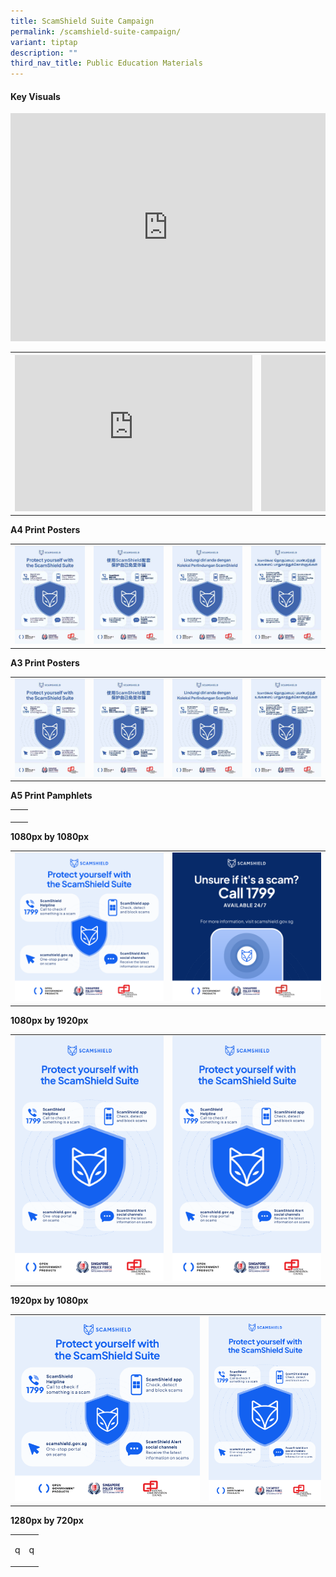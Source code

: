 ```yaml
---
title: ScamShield Suite Campaign
permalink: /scamshield-suite-campaign/
variant: tiptap
description: ""
third_nav_title: Public Education Materials
---
```

<h4><strong>Key Visuals</strong></h4>
<div class="iframe-wrapper">
<iframe height="365" width="100%" allowfullscreen="true" frameborder="0" src="https://www.youtube.com/embed/bIAo--B3V3A"></iframe>
</div>
<table style="minWidth: 50px">
<colgroup>
<col>
<col>
</colgroup>
<tbody>
<tr>
<th rowspan="1" colspan="1">
<div class="iframe-wrapper">
<iframe height="250" width="380" allowfullscreen="true" frameborder="0" src="https://www.youtube.com/embed/_R7UaqyOfEE"></iframe>
</div>
</th>
<th rowspan="1" colspan="1">
<div class="iframe-wrapper">
<iframe height="250" width="380" allowfullscreen="true" frameborder="0" src="https://www.youtube.com/embed/0bMrkBNMrdY"></iframe>
</div>
</th>
</tr>
</tbody>
</table>
<p><strong>A4 Print Posters</strong>
</p>
<table style="minWidth: 100px">
<colgroup>
<col>
<col>
<col>
<col>
</colgroup>
<tbody>
<tr>
<td rowspan="1" colspan="1"><a class="isomer-image-wrapper" href="/files/ScamShield%20Campaign/A4%20Suite%20Posters/ScamShield_Suite_A4_Eng.pdf"><img style="width: 100%" height="auto" width="100%" alt="" src="/images/ScamShield Suite/A4 Posters/ScamShield_Suite_A4_Eng.jpg"></a>
</td>
<td rowspan="1" colspan="1"><a class="isomer-image-wrapper" href="/files/ScamShield%20Campaign/A4%20Suite%20Posters/ScamShield_Suite_A4_Chi.pdf"><img style="width: 100%" height="auto" width="100%" alt="" src="/images/ScamShield Suite/A4 Posters/ScamShield_Suite_A4_Chi.jpg"></a>
</td>
<td rowspan="1" colspan="1"><a class="isomer-image-wrapper" href="/files/ScamShield%20Campaign/A4%20Suite%20Posters/ScamShield_Suite_A4_Mal.pdf"><img style="width: 100%" height="auto" width="100%" alt="" src="/images/ScamShield Suite/A4 Posters/ScamShield_Suite_A4_Mal.jpg"></a>
</td>
<td rowspan="1" colspan="1"><a class="isomer-image-wrapper" href="/files/ScamShield%20Campaign/A4%20Suite%20Posters/ScamShield_Suite_A4_Tam.pdf"><img style="width: 100%" height="auto" width="100%" alt="" src="/images/ScamShield Suite/A4 Posters/ScamShield_Suite_A4_Tam.jpg"></a>
</td>
</tr>
</tbody>
</table>
<p><strong>A3 Print Posters</strong>
</p>
<table style="minWidth: 100px">
<colgroup>
<col>
<col>
<col>
<col>
</colgroup>
<tbody>
<tr>
<td rowspan="1" colspan="1"><a class="isomer-image-wrapper" href="/files/ScamShield%20Campaign/A4%20Suite%20Posters/ScamShield_Suite_A4_Eng.pdf"><img style="width: 100%" height="auto" width="100%" alt="" src="/images/ScamShield Suite/A4 Posters/ScamShield_Suite_A4_Eng.jpg"></a>
</td>
<td rowspan="1" colspan="1"><a class="isomer-image-wrapper" href="/files/ScamShield%20Campaign/A4%20Suite%20Posters/ScamShield_Suite_A4_Chi.pdf"><img style="width: 100%" height="auto" width="100%" alt="" src="/images/ScamShield Suite/A4 Posters/ScamShield_Suite_A4_Chi.jpg"></a>
</td>
<td rowspan="1" colspan="1"><a class="isomer-image-wrapper" href="/files/ScamShield%20Campaign/A4%20Suite%20Posters/ScamShield_Suite_A4_Mal.pdf"><img style="width: 100%" height="auto" width="100%" alt="" src="/images/ScamShield Suite/A4 Posters/ScamShield_Suite_A4_Mal.jpg"></a>
</td>
<td rowspan="1" colspan="1"><a class="isomer-image-wrapper" href="/files/ScamShield%20Campaign/A4%20Suite%20Posters/ScamShield_Suite_A4_Tam.pdf"><img style="width: 100%" height="auto" width="100%" alt="" src="/images/ScamShield Suite/A4 Posters/ScamShield_Suite_A4_Tam.jpg"></a>
</td>
</tr>
</tbody>
</table>
<p><strong>A5 Print Pamphlets</strong>
</p>
<table style="minWidth: 50px">
<colgroup>
<col>
<col>
</colgroup>
<tbody>
<tr>
<td rowspan="1" colspan="1">
<p></p>
</td>
<td rowspan="1" colspan="1">
<p></p>
</td>
</tr>
</tbody>
</table>
<p><strong>1080px by 1080px</strong>
</p>
<table style="minWidth: 50px">
<colgroup>
<col>
<col>
</colgroup>
<tbody>
<tr>
<td rowspan="1" colspan="1">
<div class="isomer-image-wrapper">
<img style="width: 100%" height="auto" width="100%" alt="" src="/images/ScamShield_Suite_1080x1080.png">
</div>
</td>
<td rowspan="1" colspan="1">
<div class="isomer-image-wrapper">
<img style="width: 100%" height="auto" width="100%" alt="" src="/images/ScamShield_Call_1799_1080X1080.png">
</div>
</td>
</tr>
</tbody>
</table>
<p><strong>1080px by 1920px</strong>
</p>
<table style="minWidth: 50px">
<colgroup>
<col>
<col>
</colgroup>
<tbody>
<tr>
<td rowspan="1" colspan="1">
<div class="isomer-image-wrapper">
<img style="width: 100%" height="auto" width="100%" alt="" src="/images/scamshield_suite_KV.png">
</div>
</td>
<td rowspan="1" colspan="1">
<div class="isomer-image-wrapper">
<img style="width: 100%" height="auto" width="100%" alt="" src="/images/scamshield_suite_KV.png">
</div>
</td>
</tr>
</tbody>
</table>
<p><strong>1920px by 1080px</strong>
</p>
<table style="minWidth: 50px">
<colgroup>
<col>
<col>
</colgroup>
<tbody>
<tr>
<td rowspan="1" colspan="1">
<div class="isomer-image-wrapper">
<img style="width: 100%" height="auto" width="100%" alt="" src="/images/ScamShield_Suite_1080x1080.png">
</div>
</td>
<td rowspan="1" colspan="1">
<div class="isomer-image-wrapper">
<img style="width: 100%" height="auto" width="100%" alt="" src="/images/scamshield_suite_KV.png">
</div>
</td>
</tr>
</tbody>
</table>
<p><strong>1280px by 720px</strong>
</p>
<table style="minWidth: 50px">
<colgroup>
<col>
<col>
</colgroup>
<tbody>
<tr>
<td rowspan="1" colspan="1">
<p>q</p>
</td>
<td rowspan="1" colspan="1">
<p>q</p>
</td>
</tr>
</tbody>
</table>
<p></p>
<p></p>
<p></p>